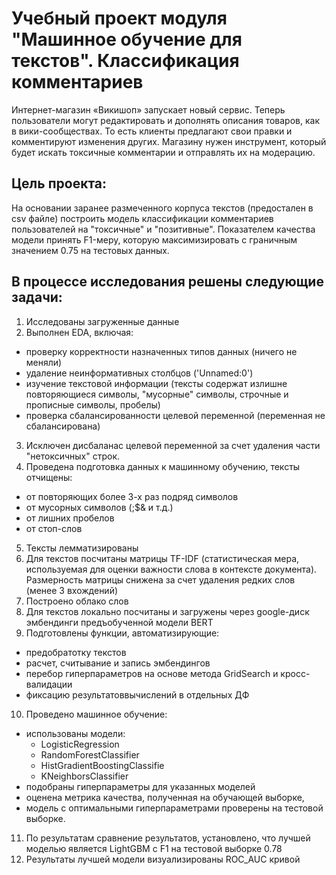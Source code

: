 # Учебный проект модуля "Машинное обучение для текстов". Классификация комментариев
Интернет-магазин «Викишоп» запускает новый сервис. Теперь пользователи могут редактировать и дополнять описания товаров, как в вики-сообществах. То есть клиенты предлагают свои правки и комментируют изменения других. Магазину нужен инструмент, который будет искать токсичные комментарии и отправлять их на модерацию. 

## Цель проекта:
На основании заранее размеченного корпуса текстов (предостален в csv файле) построить модель классификации комментариев пользователей на "токсичные" и "позитивные". Показателем качества модели принять F1-меру, которую максимизировать с граничным значением 0.75 на тестовых данных. 

## В процессе исследования решены следующие задачи:
1.  Исследованы загруженные данные
2.  Выполнен EDA, включая:
  - проверку корректности назначенных типов данных (ничего не меняли)
  - удаление неинформативных столбцов ('Unnamed:0')
  - изучение текстовой информации (тексты содержат излишне повторяющиеся символы, "мусорные" символы, строчные и прописные символы, пробелы)
  - проверка сбалансированности целевой переменной (переменная не сбалансирована)
3.  Исключен дисбаланас целевой переменной за счет удаления части "нетоксичных" строк.
4.  Проведена подготовка данных к машинному обучению, тексты отчищены:
  - от повторяющих более 3-х раз подряд символов
  - от мусорных символов (;$& и т.д.)
  - от лишних пробелов
  - от стоп-слов
5.  Тексты лемматизированы
6.  Для текстов посчитаны матрицы TF-IDF (статистическая мера, используемая для оценки важности слова в контексте документа). Размерность матрицы снижена за счет удаления редких слов (менее 3 вхождений)
7.  Построено облако слов
8.  Для текстов локально посчитаны и загружены через google-диск эмбендинги предъобученной модели BERT
9.  Подготовлены функции, автоматизирующие:
  - предобратотку текстов
  - расчет, считывание и запись эмбендингов
  - перебор гиперпараметров на основе метода GridSearch и кросс-валидации
  - фиксацию результатоввычислений в отдельных ДФ
10.  Проведено машинное обучение:
  - использованы модели:
    - LogisticRegression
    - RandomForestClassifier
    - HistGradientBoostingClassifie
    - KNeighborsClassifier
  - подобраны гиперпараметры для указанных моделей
  - оценена метрика качества, полученная на обучающей выборке, 
  - модель с оптимальными гиперпараметрами проверены на тестовой выборке.
11.  По результатам сравнение результатов, установлено, что лучшей моделью является LightGBM c F1 на тестовой выборке 0.78
12.  Результаты лучшей модели визуализированы ROC_AUC кривой
